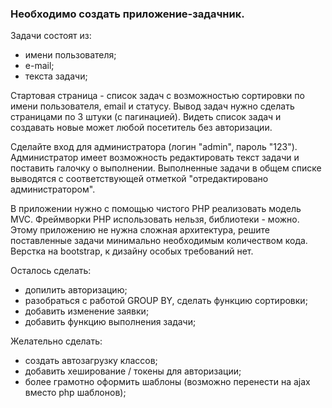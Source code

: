 ### Необходимо создать приложение-задачник. 
Задачи состоят из:
- имени пользователя;
- е-mail;
- текста задачи;

Стартовая страница - список задач с возможностью сортировки по имени пользователя, email и статусу. Вывод задач нужно сделать страницами по 3 штуки (с пагинацией). Видеть список задач и создавать новые может любой посетитель без авторизации.

Сделайте вход для администратора (логин "admin", пароль "123"). Администратор имеет возможность редактировать текст задачи и поставить галочку о выполнении. Выполненные задачи в общем списке выводятся с соответствующей отметкой "отредактировано администратором".

В приложении нужно с помощью чистого PHP реализовать модель MVC. Фреймворки PHP использовать нельзя, библиотеки - можно. Этому приложению не нужна сложная архитектура, решите поставленные задачи минимально необходимым количеством кода. Верстка на bootstrap, к дизайну особых требований нет.

Осталось сделать:
- допилить авторизацию;
- разобраться с работой GROUP BY, сделать функцию сортировки;
- добавить изменение заявки;
- добавить функцию выполнения задачи;

Желательно сделать:
- создать автозагрузку классов;
- добавить хеширование / токены для авторизации;
- более грамотно оформить шаблоны (возможно перенести на ajax вместо php шаблонов);